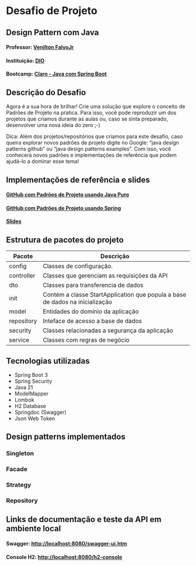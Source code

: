 # Desafio de Projeto
## Design Pattern com Java
#### Professor: [Venilton FalvoJr](https://github.com/falvojr)
#### Instituição: [DIO](https://dio.me)
#### Bootcamp: [Claro - Java com Spring Boot](https://web.dio.me/track/coding-the-future-claro-java-spring-boot)

## Descrição do Desafio
Agora é a sua hora de brilhar! Crie uma solução que explore o conceito de Padrões de Projeto na pŕatica. Para isso, você pode reproduzir um dos projetos que criamos durante as aulas ou, caso se sinta preparado, desenvolver uma nova ideia do zero ;-) 

Dica: Além dos projetos/repositórios que criamos para este desafio, caso queira explorar novos padrões de projeto digite no Google: “java design patterns github” ou “java design patterns examples”. Com isso, você conhecerá novos padrões e implementações de referência que podem ajudá-lo a dominar esse tema!

## Implementações de referência e slides
#### [GitHub com Padrões de Projeto usando Java Puro](https://github.com/digitalinnovationone/lab-padroes-projeto-java)
#### [GitHub com Padrões de Projeto usando Spring](https://github.com/digitalinnovationone/lab-padroes-projeto-spring)
#### [Slides](https://docs.google.com/presentation/d/1WU8gLHbB1s9XCIGsQ87gD36kt398qLch/edit?usp=sharing&ouid=116800384344091292704&rtpof=true&sd=true)

## Estrutura de pacotes do projeto

| Pacote          | Descrição                                                                    |
| --------------- | ---------------------------------------------------------------------------- |
| config          | Classes de configuração.                                                     |
| controller      | Classes que gerenciam as requisições da API                                  | 
| dto             | Classes para transferencia de dados                                          |
| init            | Contém a classe StartApplication que popula a base de dados na inicialização |
| model           | Entidades do domínio da aplicação                                            |
| repository      | Inteface de acesso a base de dados                                           |
| security        | Classes relacionadas a segurança da aplicação                                |
| service         | Classes com regras de negócio                                                |

## Tecnologias utilizadas

- Spring Boot 3
- Spring Security
- Java 21
- ModelMapper
- Lombok
- H2 Database
- Springdoc (Swagger)
- Json Web Token

## Design patterns implementados
### Singleton
### Facade
### Strategy
### Repository

## Links de documentação e teste da API em ambiente local
#### Swagger: [http://localhost:8080/swagger-ui.htm](http://localhost:8080/swagger-ui.html)
#### Console H2: [http://localhost:8080/h2-console](http://localhost:8080/h2-console)

